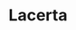 ---
title: "Lacerta"
hashtag: lacerta
borders:
  - Andromeda
  - Cassiopeia
  - Cepheus
  - Cygnus
  - Pegasus
tags:
  - Lizard
  - Constellation
---